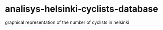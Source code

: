# analisys-helsinki-cyclists-database
graphical representation of the number of cyclists in helsinki
